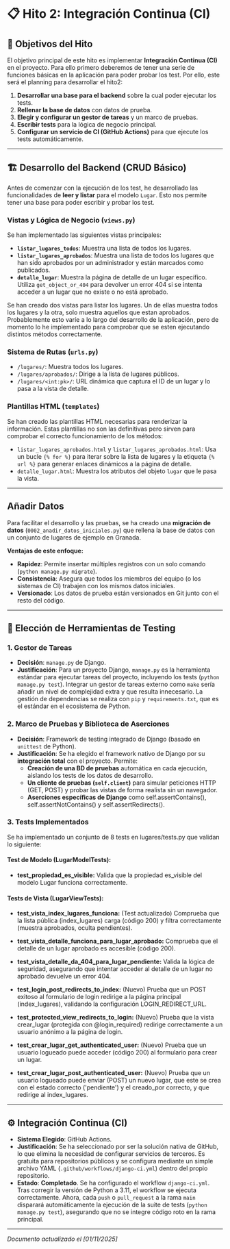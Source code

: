 # 📋 Hito 2: Integración Continua (CI)

## 🎯 Objetivos del Hito

El objetivo principal de este hito es implementar **Integración Continua (CI)** en el proyecto. Para ello primero deberemos de tener una serie de funciones básicas en la aplicación para poder probar los test. Por ello, este será el planning para desarrollar el hito2:

1.  **Desarrollar una base para el backend** sobre la cual poder ejecutar los tests.
2.  **Rellenar la base de datos** con datos de prueba.
3.  **Elegir y configurar un gestor de tareas** y un marco de pruebas.
4.  **Escribir tests** para la lógica de negocio principal.
5.  **Configurar un servicio de CI (GitHub Actions)** para que ejecute los tests automáticamente.

---

## 🏗️ Desarrollo del Backend (CRUD Básico)

Antes de comenzar con la ejecución de los test, he desarrollado las funcionalidades de **leer y listar** para el modelo `Lugar`. Esto nos permite tener una base para poder escribir y probar los test. 

### **Vistas y Lógica de Negocio (`views.py`)**

Se han implementado las siguientes vistas principales:

-   **`listar_lugares_todos`**: Muestra una lista de todos los lugares.
-   **`listar_lugares_aprobados`**: Muestra una lista de todos los lugares que han sido aprobados por un administrador y están marcados como publicados.
-   **`detalle_lugar`**: Muestra la página de detalle de un lugar específico. Utiliza `get_object_or_404` para devolver un error 404 si se intenta acceder a un lugar que no existe o no está aprobado.


Se han creado dos vistas para listar los lugares. Un de ellas muestra todos los lugares y la otra, solo muestra aquellos que estan aprobados. Probablemente esto varíe a lo largo del desarrollo de la aplicación, pero de momento lo he implementado para comprobar que se esten ejecutando distintos métodos correctamente.

### **Sistema de Rutas (`urls.py`)**

-   `/lugares/`: Muestra todos los lugares.
-   `/lugares/aprobados/`: Dirige a la lista de lugares públicos.
-   `/lugares/<int:pk>/`: URL dinámica que captura el ID de un lugar y lo pasa a la vista de detalle.

### **Plantillas HTML (`templates`)**

Se han creado las plantillas HTML necesarias para renderizar la información. Estas plantillas no son las definitivas pero sirven para comprobar el correcto funcionamiento de los métodos:

-   `listar_lugares_aprobados.html` y `listar_lugares_aprobados.html`: Usa un bucle `{% for %}` para iterar sobre la lista de lugares y la etiqueta `{% url %}` para generar enlaces dinámicos a la página de detalle.
-   `detalle_lugar.html`: Muestra los atributos del objeto `lugar` que le pasa la vista.

---

##  Añadir Datos

Para facilitar el desarrollo y las pruebas, se ha creado una **migración de datos** (`0002_anadir_datos_iniciales.py`) que rellena la base de datos con un conjunto de lugares de ejemplo en Granada.

**Ventajas de este enfoque:**
-   **Rapidez**: Permite insertar múltiples registros con un solo comando (`python manage.py migrate`).
-   **Consistencia**: Asegura que todos los miembros del equipo (o los sistemas de CI) trabajen con los mismos datos iniciales.
-   **Versionado**: Los datos de prueba están versionados en Git junto con el resto del código.

---

## 🔧 Elección de Herramientas de Testing


### **1. Gestor de Tareas**

* **Decisión**: `manage.py` de Django.
* **Justificación**: Para un proyecto Django, `manage.py` es la herramienta estándar para ejecutar tareas del proyecto, incluyendo los tests (`python manage.py test`). Integrar un gestor de tareas externo como `make` sería añadir un nivel de complejidad extra y que resulta innecesario. La gestión de dependencias se realiza con `pip` y `requirements.txt`, que es el estándar en el ecosistema de Python.

### **2. Marco de Pruebas y Biblioteca de Aserciones**

* **Decisión**: Framework de testing integrado de Django (basado en `unittest` de Python).
* **Justificación**: Se ha elegido el framework nativo de Django por su **integración total** con el proyecto. Permite:
    * **Creación de una BD de pruebas** automática en cada ejecución, aislando los tests de los datos de desarrollo.
    * **Un cliente de pruebas (`self.client`)** para simular peticiones HTTP (GET, POST) y probar las vistas de forma realista sin un navegador.
    * **Aserciones específicas de Django** como self.assertContains(), self.assertNotContains() y self.assertRedirects().

### **3. Tests Implementados**

Se ha implementado un conjunto de 8 tests en lugares/tests.py que validan lo siguiente:

#### **Test de Modelo (LugarModelTests):**

* **test_propiedad_es_visible:** Valida que la propiedad es_visible del modelo Lugar funciona correctamente.

#### **Tests de Vista (LugarViewTests):**

* **test_vista_index_lugares_funciona:** (Test actualizado) Comprueba que la lista pública (index_lugares) carga (código 200) y filtra correctamente (muestra aprobados, oculta pendientes).

* **test_vista_detalle_funciona_para_lugar_aprobado:** Comprueba que el detalle de un lugar aprobado es accesible (código 200).

* **test_vista_detalle_da_404_para_lugar_pendiente:** Valida la lógica de seguridad, asegurando que intentar acceder al detalle de un lugar no aprobado devuelve un error 404.

* **test_login_post_redirects_to_index:** (Nuevo) Prueba que un POST exitoso al formulario de login redirige a la página principal (index_lugares), validando la configuración LOGIN_REDIRECT_URL.

* **test_protected_view_redirects_to_login:** (Nuevo) Prueba que la vista crear_lugar (protegida con @login_required) redirige correctamente a un usuario anónimo a la página de login.

* **test_crear_lugar_get_authenticated_user:** (Nuevo) Prueba que un usuario logueado puede acceder (código 200) al formulario para crear un lugar.

* **test_crear_lugar_post_authenticated_user:** (Nuevo) Prueba que un usuario logueado puede enviar (POST) un nuevo lugar, que este se crea con el estado correcto ('pendiente') y el creado_por correcto, y que redirige al index_lugares.
---

## ⚙️ Integración Continua (CI)

* **Sistema Elegido**: GitHub Actions.
* **Justificación**: Se ha seleccionado por ser la solución nativa de GitHub, lo que elimina la necesidad de configurar servicios de terceros. Es gratuita para repositorios públicos y se configura mediante un simple archivo YAML (`.github/workflows/django-ci.yml`) dentro del propio repositorio.
* **Estado**: **Completado**. Se ha configurado el workflow `django-ci.yml`. Tras corregir la versión de Python a 3.11, el workflow se ejecuta correctamente. Ahora, cada `push` o `pull_request` a la rama `main` disparará automáticamente la ejecución de la suite de tests (`python manage.py test`), asegurando que no se integre código roto en la rama principal.

---

_Documento actualizado el [01/11/2025]_

